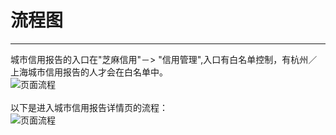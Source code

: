 # 流程图
---

城市信用报告的入口在"芝麻信用"－> "信用管理",入口有白名单控制，有杭州／上海城市信用报告的人才会在白名单中。<br/>
![页面流程](https://os.alipayobjects.com/rmsportal/PiokggHahEzbjkN.png)<br/><br/>
以下是进入城市信用报告详情页的流程：<br/>
![页面流程](https://os.alipayobjects.com/rmsportal/JRZTAAZIXbokNby.png)<br/>
